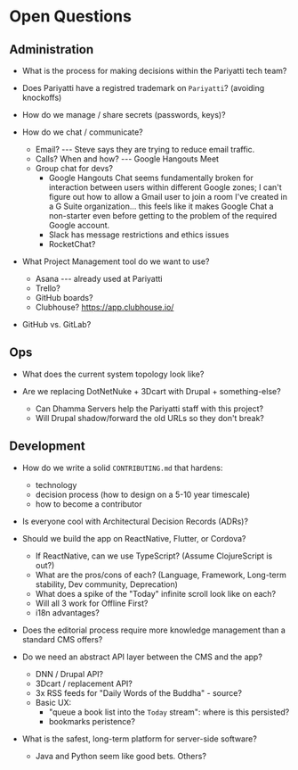 # Open Questions


## Administration

- What is the process for making decisions within the Pariyatti tech team?

- Does Pariyatti have a registred trademark on `Pariyatti`? (avoiding knockoffs)

- How do we manage / share secrets (passwords, keys)?

- How do we chat / communicate?
    - Email? --- Steve says they are trying to reduce email traffic.
    - Calls? When and how? --- Google Hangouts Meet
    - Group chat for devs?
        - Google Hangouts Chat seems fundamentally broken for interaction between users within different Google zones; I can't figure out how to allow a Gmail user to join a room I've created in a G Suite organization... this feels like it makes Google Chat a non-starter even before getting to the problem of the required Google account.
        - Slack has message restrictions and ethics issues
        - RocketChat?

- What Project Management tool do we want to use?
    - Asana --- already used at Pariyatti
    - Trello?
    - GitHub boards?
    - Clubhouse? https://app.clubhouse.io/

- GitHub vs. GitLab?


## Ops

- What does the current system topology look like?

- Are we replacing DotNetNuke + 3Dcart with Drupal + something-else?
    - Can Dhamma Servers help the Pariyatti staff with this project?
    - Will Drupal shadow/forward the old URLs so they don't break?


## Development

- How do we write a solid `CONTRIBUTING.md` that hardens:
    - technology
    - decision process (how to design on a 5-10 year timescale)
    - how to become a contributor

- Is everyone cool with Architectural Decision Records (ADRs)?

- Should we build the app on ReactNative, Flutter, or Cordova?
    - If ReactNative, can we use TypeScript? (Assume ClojureScript is out?)
    - What are the pros/cons of each? (Language, Framework, Long-term stability, Dev community, Deprecation)
    - What does a spike of the "Today" infinite scroll look like on each?
    - Will all 3 work for Offline First?
    - i18n advantages?

- Does the editorial process require more knowledge management than a standard CMS offers?

- Do we need an abstract API layer between the CMS and the app?
    - DNN / Drupal API?
    - 3Dcart / replacement API?
    - 3x RSS feeds for "Daily Words of the Buddha" - source?
    - Basic UX:
        - "queue a book list into the `Today` stream": where is this persisted?
        - bookmarks peristence?

- What is the safest, long-term platform for server-side software?
    - Java and Python seem like good bets. Others?
